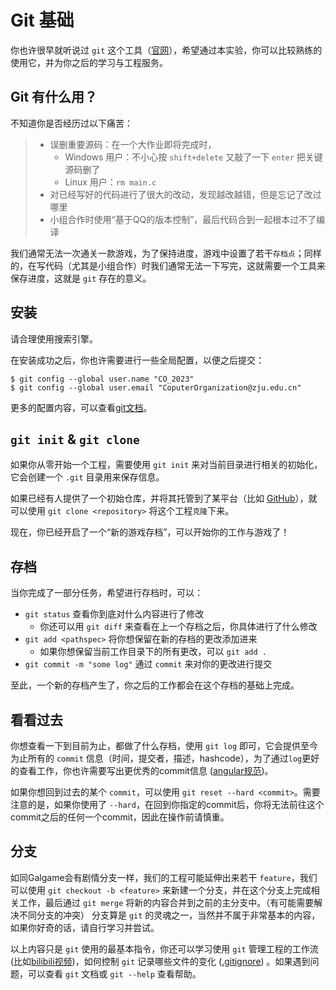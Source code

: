 # Git 基础

你也许很早就听说过 `git` 这个工具（[官网](https://git-scm.com/)），希望通过本实验，你可以比较熟练的使用它，并为你之后的学习与工程服务。

## Git 有什么用？

不知道你是否经历过以下痛苦：

> * 误删重要源码：在一个大作业即将完成时，
>   * Windows 用户：不小心按 `shift+delete` 又敲了一下 `enter` 把关键源码删了
>   * Linux 用户：`rm main.c`
> * 对已经写好的代码进行了很大的改动，发现越改越错，但是忘记了改过哪里
> * 小组合作时使用“基于QQ的版本控制”，最后代码合到一起根本过不了编译

我们通常无法一次通关一款游戏，为了保持进度，游戏中设置了若干`存档点`；同样的，在写代码（尤其是小组合作）时我们通常无法一下写完，这就需要一个工具来保存进度，这就是 `git` 存在的意义。

## 安装

请合理使用搜索引擎。

在安装成功之后，你也许需要进行一些全局配置，以便之后提交：
```
$ git config --global user.name "CO_2023"
$ git config --global user.email "CoputerOrganization@zju.edu.cn"
```

更多的配置内容，可以查看[git文档](https://git-scm.com/docs/git-config#_configuration_file)。

## `git init` & `git clone`

如果你从零开始一个工程，需要使用 `git init` 来对当前目录进行相关的初始化，它会创建一个 `.git` 目录用来保存信息。

如果已经有人提供了一个初始仓库，并将其托管到了某平台（比如 [GitHub](github.com)），就可以使用 `git clone <repository>` 将这个工程`克隆`下来。

现在，你已经开启了一个“新的游戏存档”，可以开始你的工作与游戏了！

## 存档

当你完成了一部分任务，希望进行存档时，可以：

* `git status` 查看你到底对什么内容进行了修改
  * 你还可以用 `git diff` 来查看在上一个存档之后，你具体进行了什么修改
* `git add <pathspec>` 将你想保留在新的存档的更改添加进来
  * 如果你想保留当前工作目录下的所有更改，可以 `git add .`
* `git commit -m "some log"` 通过 `commit` 来对你的更改进行提交

至此，一个新的存档产生了，你之后的工作都会在这个存档的基础上完成。

## 看看过去

你想查看一下到目前为止，都做了什么存档，使用 `git log` 即可，它会提供至今为止所有的 `commit` 信息（时间，提交者，描述，hashcode），为了通过`log`更好的查看工作，你也许需要写出更优秀的commit信息 ([angular规范](https://github.com/angular/angular/blob/22b96b9/CONTRIBUTING.md#-commit-message-guidelines))。

如果你想回到过去的某个 `commit`，可以使用 `git reset --hard <commit>`。需要注意的是，如果你使用了 `--hard`，在回到你指定的commit后，你将无法前往这个commit之后的任何一个commit，因此在操作前请慎重。

## 分支

如同Galgame会有剧情分支一样，我们的工程可能延伸出来若干 `feature`，我们可以使用 `git checkout -b <feature>` 来新建一个分支，并在这个分支上完成相关工作，最后通过 `git merge` 将新的内容合并到之前的主分支中。（有可能需要解决不同分支的冲突）
分支算是 `git` 的灵魂之一，当然并不属于非常基本的内容，如果你好奇的话，请自行学习并尝试。

以上内容只是 `git` 使用的最基本指令，你还可以学习使用 `git` 管理工程的工作流(比如[bilibili视频](https://www.bilibili.com/video/BV19e4y1q7JJ))，如何控制 `git` 记录哪些文件的变化 ([.gitignore](https://git-scm.com/docs/gitignore)) 。如果遇到问题，可以查看 `git` 文档或 `git --help` 查看帮助。